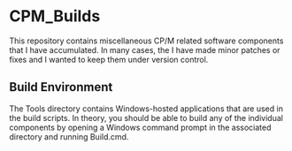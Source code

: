 # CPM_Builds

This repository contains miscellaneous CP/M related software components
that I have accumulated.  In many cases, the I have made minor patches
or fixes and I wanted to keep them under version control.

## Build Environment

The Tools directory contains Windows-hosted applications that are
used in the build scripts.  In theory, you should be able to build
any of the individual components by opening a Windows command prompt
in the associated directory and running Build.cmd.